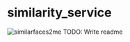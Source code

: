 # similarity_service

![similarfaces2me](https://github.com/user-attachments/assets/20e85a3e-e535-4cdb-a062-a708aad98c23)
TODO: Write readme
